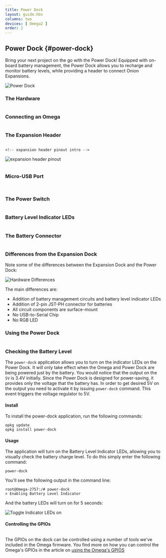 ```yaml
---
title: Power Dock
layout: guide.hbs
columns: two
devices: [ Omega2 ]
order: 2
---
```



## Power Dock {#power-dock}

<!-- [//]: # (Brief overview on the Power Dock. Highlight the features such as battery management, battery recharge, mobility (completely wireless).) -->
<!-- [//]: # (Briefly mention that the power dock is similar to but not the same as the expansion dock.) -->

Bring your next project on the go with the Power Dock! Equipped with on-board battery management, the Power Dock allows you to recharge and monitor battery levels, while providing a header to connect Onion Expansions.

![Power Dock](https://raw.githubusercontent.com/OnionIoT/Onion-Docs/master/Omega2/Documentation/Hardware-Overview/img/power-dock-image.jpg)

### The Hardware

```{r child = './Power-Dock/00-hardware-overview-section.md'}
```


### Connecting an Omega

```{r child = './Power-Dock/01-connecting-an-omega.md'}
```


<!-- ### The Power Dock at a Glance -->


### The Expansion Header

```{r child = './Power-Dock/02-expansion-header.md'}
```

<!-- [//]: # (breakout of the Omega's GPIOs, can be connected to other circuits directly, or can use Omega expansions) -->


```{r child = '../shared/Hardware-Overview-Component-01-expansion-header-pinout-intro.md'}
<!-- expansion header pinout intro -->
```

![expansion header pinout](https://raw.githubusercontent.com/OnionIoT/Onion-Docs/master/Omega2/Documentation/Hardware-Overview/img/power-dock-expansion-header-pinout.png)

<!-- expansion header pinout explanation - no pwm pins -->
```{r child = '../shared/Hardware-Overview-Component-03-expansion-header-pinout-explanation-no-pwm.md'}
```


### Micro-USB Port

```{r child = './Power-Dock/03-micro-usb-port.md'}
```

<!-- No-USB-to-Serial -->
```{r child = '../shared/Hardware-Overview-Component-3-No-USB-to-Serial.md'}
```


### The Power Switch

```{r child = './Power-Dock/04-power-switch.md'}
```

<!-- [//]: # (add illustrations indicating the ON and OFF positions of the switch) -->


### Battery Level Indicator LEDs

```{r child = './Power-Dock/05-battery-level-leds.md'}
```


### The Battery Connector

```{r child = './Power-Dock/06-battery-connector.md'}
```



### Differences from the Expansion Dock
<!-- [//]: # (thinking about removing this e) -->

Note some of the differences between the Expansion Dock and the Power Dock:

![Hardware Differences](https://raw.githubusercontent.com/OnionIoT/Onion-Docs/master/Omega2/Documentation/Hardware-Overview/img/power-dock-differences.jpg)

The main differences are:
  * Addition of battery management circuits and battery level indicator LEDs
  * Addition of 2-pin JST-PH connector for batteries
  * All circuit components are surface-mount
  * No USB-to-Serial Chip
  * No RGB LED


<!--- TODO: IMAGE mechanical drawing of the power dock, recheck link and uncomment when drawing available
### Mechanical drawing

We've made available a detailed [diagram](https://raw.githubusercontent.com/OnionIoT/technical-drawings/master/Mechanical/OM-D-PWR.PDF) of the dimensions and geometry of the Power Dock.
--->

### Using the Power Dock
```{r child = './Power-Dock/08-using-power-dock.md'}
```

<!-- SECTION -->
<!-- power-dock application -->

### Checking the Battery Level

<!-- [//]: # (explanation that you can visually see the battery level on the indicator LEDs AND in the operating system) -->

The `power-dock` application allows you to turn on the indicator LEDs on the Power Dock. It will only take effect when the Omega and Power Dock are being powered just by the battery. You would notice that the output on the `5V` is 3.4V initially. Since the Power Dock is designed for power-saving, it provides only the voltage that the battery has. In order to get desired 5V on the output you need to activate it by issuing `power-dock` command. This event triggers the voltage regulator to 5V. 

#### Install

To install the power-dock application, run the following commands:

```
opkg update
opkg install power-dock
```

#### Usage

The application will turn on the Battery Level Indicator LEDs, allowing you to visually check the battery charge level. To do this simply enter the following command:

```
power-dock
```

You'll see the following output in the command line:

```
root@Omega-2757:/# power-dock
> Enabling Battery Level Indicator
```

And the battery LEDs will turn on for 5 seconds:

![Toggle Indicator LEDs on](https://raw.githubusercontent.com/OnionIoT/Onion-Docs/master/Omega2/Documentation/Hardware-Overview/img/power-dock-command-line.gif)

<!-- [//]: # (Add section describing the text output of the battery level) -->


<!-- TODO: add a section on reading the battery level, ask Lazar -->


#### Controlling the GPIOs
```{r child = './Power-Dock/09-controlling-gpio.md'}
```

The GPIOs on the dock can be controlled using a number of tools we've included in the Omega firmware. You find more on how you can control the Omega's GPIOs in the article on [using the Omega's GPIOS](#using-gpios)
